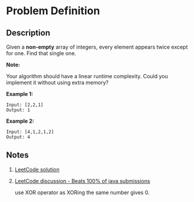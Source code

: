 # Problem Definition

## Description

Given a **non-empty** array of integers, every element appears twice except for one. Find that single one.

**Note:**

Your algorithm should have a linear runtime complexity. Could you implement it without using extra memory?

**Example 1:**

```plaintext
Input: [2,2,1]
Output: 1
```

**Example 2:**

```plaintext
Input: [4,1,2,1,2]
Output: 4
```

## Notes

1. [LeetCode solution](https://leetcode.com/problems/single-number/solution/)
1. [LeetCode discussion - Beats 100% of java submissions](https://leetcode.com/explore/interview/card/top-interview-questions-easy/92/array/549/discuss/143855/Beats-100-of-java-submissions)

    use XOR operator as XORing the same number gives 0.